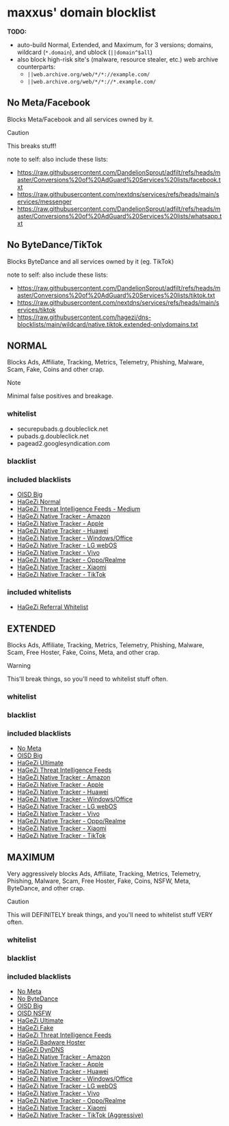 # maxxus' domain blocklist

**TODO:**
* auto-build Normal, Extended, and Maximum, for 3 versions; domains, wildcard (`*.domain`), and ublock (`||domain^$all`)
* also block high-risk site's (malware, resource stealer, etc.) web archive counterparts:
  * `||web.archive.org/web/*/*://example.com/`
  * `||web.archive.org/web/*/*://*.example.com/`

## No Meta/Facebook
Blocks Meta/Facebook and all services owned by it.
> [!CAUTION]
> This breaks stuff!

note to self: also include these lists:
* https://raw.githubusercontent.com/DandelionSprout/adfilt/refs/heads/master/Conversions%20of%20AdGuard%20Services%20lists/facebook.txt
* https://raw.githubusercontent.com/nextdns/services/refs/heads/main/services/messenger
* https://raw.githubusercontent.com/DandelionSprout/adfilt/refs/heads/master/Conversions%20of%20AdGuard%20Services%20lists/whatsapp.txt

## No ByteDance/TikTok
Blocks ByteDance and all services owned by it (eg. TikTok)

note to self: also include these lists:
* https://raw.githubusercontent.com/DandelionSprout/adfilt/refs/heads/master/Conversions%20of%20AdGuard%20Services%20lists/tiktok.txt
* https://raw.githubusercontent.com/nextdns/services/refs/heads/main/services/tiktok
* https://raw.githubusercontent.com/hagezi/dns-blocklists/main/wildcard/native.tiktok.extended-onlydomains.txt

## NORMAL
Blocks Ads, Affiliate, Tracking, Metrics, Telemetry, Phishing, Malware, Scam, Fake, Coins and other crap.
> [!NOTE]
> Minimal false positives and breakage.
### whitelist
 - securepubads.g.doubleclick.net
 - pubads.g.doubleclick.net
 - pagead2.googlesyndication.com
### blacklist
### included blacklists
 - [OISD Big](https://raw.githubusercontent.com/sjhgvr/oisd/main/domainswild2_big.txt)
 - [HaGeZi Normal](https://raw.githubusercontent.com/hagezi/dns-blocklists/main/wildcard/multi-onlydomains.txt)
 - [HaGeZi Threat Intelligence Feeds - Medium](https://raw.githubusercontent.com/hagezi/dns-blocklists/main/wildcard/tif.medium-onlydomains.txt)
 - [HaGeZi Native Tracker - Amazon](https://raw.githubusercontent.com/hagezi/dns-blocklists/main/wildcard/native.amazon-onlydomains.txt)
 - [HaGeZi Native Tracker - Apple](https://raw.githubusercontent.com/hagezi/dns-blocklists/main/wildcard/native.apple-onlydomains.txt)
 - [HaGeZi Native Tracker - Huawei](https://raw.githubusercontent.com/hagezi/dns-blocklists/main/wildcard/native.huawei-onlydomains.txt)
 - [HaGeZi Native Tracker - Windows/Office](https://raw.githubusercontent.com/hagezi/dns-blocklists/main/wildcard/native.winoffice-onlydomains.txt)
 - [HaGeZi Native Tracker - LG webOS](https://raw.githubusercontent.com/hagezi/dns-blocklists/main/wildcard/native.lgwebos.txt)
 - [HaGeZi Native Tracker - Vivo](https://raw.githubusercontent.com/hagezi/dns-blocklists/main/wildcard/native.vivo-onlydomains.txt)
 - [HaGeZi Native Tracker - Oppo/Realme](https://raw.githubusercontent.com/hagezi/dns-blocklists/main/wildcard/native.oppo-realme-onlydomains.txt)
 - [HaGeZi Native Tracker - Xiaomi](https://raw.githubusercontent.com/hagezi/dns-blocklists/main/wildcard/native.xiaomi-onlydomains.txt)
 - [HaGeZi Native Tracker - TikTok](https://raw.githubusercontent.com/hagezi/dns-blocklists/main/wildcard/native.tiktok-onlydomains.txt)
### included whitelists
 - [HaGeZi Referral Whitelist](https://github.com/hagezi/dns-blocklists/blob/main/domains/whitelist-referral.txt)

## EXTENDED
Blocks Ads, Affiliate, Tracking, Metrics, Telemetry, Phishing, Malware, Scam, Free Hoster, Fake, Coins, Meta, and other crap.
> [!WARNING]
> This'll break things, so you'll need to whitelist stuff often.
### whitelist
### blacklist
### included blacklists
 - [No Meta](#no-metafacebook)
 - [OISD Big](https://raw.githubusercontent.com/sjhgvr/oisd/main/domainswild2_big.txt)
 - [HaGeZi Ultimate](https://raw.githubusercontent.com/hagezi/dns-blocklists/main/wildcard/ultimate-onlydomains.txt)
 - [HaGeZi Threat Intelligence Feeds](https://raw.githubusercontent.com/hagezi/dns-blocklists/main/wildcard/tif-onlydomains.txt)
 - [HaGeZi Native Tracker - Amazon](https://raw.githubusercontent.com/hagezi/dns-blocklists/main/wildcard/native.amazon-onlydomains.txt)
 - [HaGeZi Native Tracker - Apple](https://raw.githubusercontent.com/hagezi/dns-blocklists/main/wildcard/native.apple-onlydomains.txt)
 - [HaGeZi Native Tracker - Huawei](https://raw.githubusercontent.com/hagezi/dns-blocklists/main/wildcard/native.huawei-onlydomains.txt)
 - [HaGeZi Native Tracker - Windows/Office](https://raw.githubusercontent.com/hagezi/dns-blocklists/main/wildcard/native.winoffice-onlydomains.txt)
 - [HaGeZi Native Tracker - LG webOS](https://raw.githubusercontent.com/hagezi/dns-blocklists/main/wildcard/native.lgwebos.txt)
 - [HaGeZi Native Tracker - Vivo](https://raw.githubusercontent.com/hagezi/dns-blocklists/main/wildcard/native.vivo-onlydomains.txt)
 - [HaGeZi Native Tracker - Oppo/Realme](https://raw.githubusercontent.com/hagezi/dns-blocklists/main/wildcard/native.oppo-realme-onlydomains.txt)
 - [HaGeZi Native Tracker - Xiaomi](https://raw.githubusercontent.com/hagezi/dns-blocklists/main/wildcard/native.xiaomi-onlydomains.txt)
 - [HaGeZi Native Tracker - TikTok](https://raw.githubusercontent.com/hagezi/dns-blocklists/main/wildcard/native.tiktok-onlydomains.txt)

## MAXIMUM
Very aggressively blocks Ads, Affiliate, Tracking, Metrics, Telemetry, Phishing, Malware, Scam, Free Hoster, Fake, Coins, NSFW, Meta, ByteDance, and other crap.
> [!CAUTION]
> This will DEFINITELY break things, and you'll need to whitelist stuff VERY often.
### whitelist
### blacklist
### included blacklists
 - [No Meta](#no-metafacebook)
 - [No ByteDance](#no-bytedancetiktok)
 - [OISD Big](https://raw.githubusercontent.com/sjhgvr/oisd/main/domainswild2_big.txt)
 - [OISD NSFW](https://raw.githubusercontent.com/sjhgvr/oisd/main/domainswild2_nsfw.txt)
 - [HaGeZi Ultimate](https://raw.githubusercontent.com/hagezi/dns-blocklists/main/wildcard/ultimate-onlydomains.txt)
 - [HaGeZi Fake](https://raw.githubusercontent.com/hagezi/dns-blocklists/main/wildcard/fake-onlydomains.txt)
 - [HaGeZi Threat Intelligence Feeds](https://raw.githubusercontent.com/hagezi/dns-blocklists/main/wildcard/tif-onlydomains.txt)
 - [HaGeZi Badware Hoster](https://raw.githubusercontent.com/hagezi/dns-blocklists/main/wildcard/hoster-onlydomains.txt)
 - [HaGeZi DynDNS](https://raw.githubusercontent.com/hagezi/dns-blocklists/main/wildcard/dyndns-onlydomains.txt)
 - [HaGeZi Native Tracker - Amazon](https://raw.githubusercontent.com/hagezi/dns-blocklists/main/wildcard/native.amazon-onlydomains.txt)
 - [HaGeZi Native Tracker - Apple](https://raw.githubusercontent.com/hagezi/dns-blocklists/main/wildcard/native.apple-onlydomains.txt)
 - [HaGeZi Native Tracker - Huawei](https://raw.githubusercontent.com/hagezi/dns-blocklists/main/wildcard/native.huawei-onlydomains.txt)
 - [HaGeZi Native Tracker - Windows/Office](https://raw.githubusercontent.com/hagezi/dns-blocklists/main/wildcard/native.winoffice-onlydomains.txt)
 - [HaGeZi Native Tracker - LG webOS](https://raw.githubusercontent.com/hagezi/dns-blocklists/main/wildcard/native.lgwebos.txt)
 - [HaGeZi Native Tracker - Vivo](https://raw.githubusercontent.com/hagezi/dns-blocklists/main/wildcard/native.vivo-onlydomains.txt)
 - [HaGeZi Native Tracker - Oppo/Realme](https://raw.githubusercontent.com/hagezi/dns-blocklists/main/wildcard/native.oppo-realme-onlydomains.txt)
 - [HaGeZi Native Tracker - Xiaomi](https://raw.githubusercontent.com/hagezi/dns-blocklists/main/wildcard/native.xiaomi-onlydomains.txt)
 - [HaGeZi Native Tracker - TikTok (Aggressive)](https://raw.githubusercontent.com/hagezi/dns-blocklists/main/wildcard/native.tiktok.extended-onlydomains.txt)
